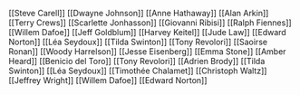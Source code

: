 [[Steve Carell]]
[[Dwayne Johnson]]
[[Anne Hathaway]]
[[Alan Arkin]]
[[Terry Crews]]
[[Scarlette Jonhasson]]
[[Giovanni Ribisi]]
[[Ralph Fiennes]]
[[Willem Dafoe]]
[[Jeff Goldblum]]
[[Harvey Keitel]]
[[Jude Law]]
[[Edward Norton]]
[[Léa Seydoux]]
[[Tilda Swinton]]
[[Tony Revolori]]
[[Saoirse Ronan]]
[[Woody Harrelson]]
[[Jesse Eisenberg]]
[[Emma Stone]]
[[Amber Heard]]
[[Benicio del Toro]]
[[Tony Revolori]]
[[Adrien Brody]]
[[Tilda Swinton]]
[[Léa Seydoux]]
[[Timothée Chalamet]]
[[Christoph Waltz]]
[[Jeffrey Wright]]
[[Willem Dafoe]]
[[Edward Norton]]
